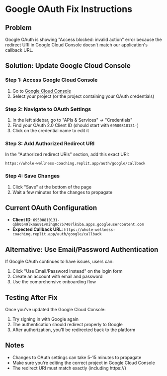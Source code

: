 # Google OAuth Fix Instructions

## Problem
Google OAuth is showing "Access blocked: invalid action" error because the redirect URI in Google Cloud Console doesn't match our application's callback URL.

## Solution: Update Google Cloud Console

### Step 1: Access Google Cloud Console
1. Go to [Google Cloud Console](https://console.cloud.google.com/)
2. Select your project (or the project containing your OAuth credentials)

### Step 2: Navigate to OAuth Settings
1. In the left sidebar, go to "APIs & Services" → "Credentials"
2. Find your OAuth 2.0 Client ID (should start with `69500810131-`)
3. Click on the credential name to edit it

### Step 3: Add Authorized Redirect URI
In the "Authorized redirect URIs" section, add this exact URI:
```
https://whole-wellness-coaching.replit.app/auth/google/callback
```

### Step 4: Save Changes
1. Click "Save" at the bottom of the page
2. Wait a few minutes for the changes to propagate

## Current OAuth Configuration
- **Client ID**: `69500810131-qbh0549lkmau91vmihq0c757407lk5ba.apps.googleusercontent.com`
- **Expected Callback URL**: `https://whole-wellness-coaching.replit.app/auth/google/callback`

## Alternative: Use Email/Password Authentication
If Google OAuth continues to have issues, users can:
1. Click "Use Email/Password Instead" on the login form
2. Create an account with email and password
3. Use the comprehensive onboarding flow

## Testing After Fix
Once you've updated the Google Cloud Console:
1. Try signing in with Google again
2. The authentication should redirect properly to Google
3. After authorization, you'll be redirected back to the platform

## Notes
- Changes to OAuth settings can take 5-15 minutes to propagate
- Make sure you're editing the correct project in Google Cloud Console
- The redirect URI must match exactly (including https://)